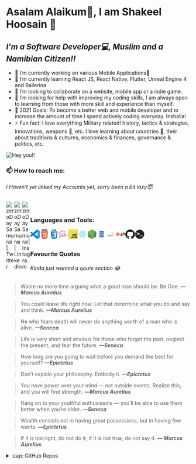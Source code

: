 # Asalam Alaikum:crescent_moon:, I am Shakeel Hoosain 👋

## ***I'm a Software Developer:computer:, Muslim and a Namibian Citizen!!*** 

- 🔭 I’m currently working on various Mobile Applications:iphone:
- 🌱 I’m currently learning React JS, React Native, Flutter, Unreal Engine 4 and Ballerina
- 👯 I’m looking to collaborate on a website, mobile app or a indie game.
- 🤔 I’m looking for help with improving my coding skills, I am always open to learning from those with more skill and experience than myself.
- 🥅 2021 Goals: To become a better web and mobile developer and to increase the amount of time I spend actively coding everyday. Inshalla!
- ⚡ Fun fact: I love everything Military related! history, tactics & strategies, innovations, weapons :gun:, etc.  I love learning about countries :flags:, their about traditions & cultures, economics & finances, governance & politics, etc. 

![Hey you!!](https://myoctocat.com/assets/images/base-octocat.svg)

### 📫 How to reach me:  
###### I Haven't yet linked my Accounts yet, sorry been a bit lazy:innocent:.

[<img align="left" alt="zeroDaySamurai  | Twitter" width="22px" src="https://cdn.jsdelivr.net/npm/simple-icons@v3/icons/twitter.svg" />](https://pages.github.com/)
[<img align="left" alt="zeroDaySamurai | LinkedIn" width="22px" src="https://cdn.jsdelivr.net/npm/simple-icons@v3/icons/linkedin.svg" />](https://pages.github.com/)
[<img align="left" alt="zeroDaySamurai| Instagram" width="22px" src="https://cdn.jsdelivr.net/npm/simple-icons@v3/icons/instagram.svg" />](https://www.instagram.com/be_hoosain/)

<br />

### Languages and Tools:

<img align="left" alt="Visual Studio Code" width="26px" src="https://raw.githubusercontent.com/github/explore/80688e429a7d4ef2fca1e82350fe8e3517d3494d/topics/visual-studio-code/visual-studio-code.png" />
<img align="left" alt="HTML5" width="26px" src="https://raw.githubusercontent.com/github/explore/80688e429a7d4ef2fca1e82350fe8e3517d3494d/topics/html/html.png" />
<img align="left" alt="CSS3" width="26px" src="https://raw.githubusercontent.com/github/explore/80688e429a7d4ef2fca1e82350fe8e3517d3494d/topics/css/css.png" />
<img align="left" alt="Sass" width="26px" src="https://raw.githubusercontent.com/github/explore/80688e429a7d4ef2fca1e82350fe8e3517d3494d/topics/sass/sass.png" />
<img align="left" alt="JavaScript" width="26px" src="https://raw.githubusercontent.com/github/explore/80688e429a7d4ef2fca1e82350fe8e3517d3494d/topics/javascript/javascript.png" />
<img align="left" alt="React" width="26px" src="https://raw.githubusercontent.com/github/explore/80688e429a7d4ef2fca1e82350fe8e3517d3494d/topics/react/react.png" />
<img align="left" alt="Node.js" width="26px" src="https://raw.githubusercontent.com/github/explore/80688e429a7d4ef2fca1e82350fe8e3517d3494d/topics/nodejs/nodejs.png" />
<img align="left" alt="SQL" width="26px" src="https://raw.githubusercontent.com/github/explore/80688e429a7d4ef2fca1e82350fe8e3517d3494d/topics/sql/sql.png" />
<img align="left" alt="MySQL" width="26px" src="https://raw.githubusercontent.com/github/explore/80688e429a7d4ef2fca1e82350fe8e3517d3494d/topics/mysql/mysql.png" />
<img align="left" alt="Git" width="26px" src="https://raw.githubusercontent.com/github/explore/80688e429a7d4ef2fca1e82350fe8e3517d3494d/topics/git/git.png" />
<img align="left" alt="GitHub" width="26px" src="https://raw.githubusercontent.com/github/explore/78df643247d429f6cc873026c0622819ad797942/topics/github/github.png" />
<img align="left" alt="Terminal" width="26px" src="https://raw.githubusercontent.com/github/explore/80688e429a7d4ef2fca1e82350fe8e3517d3494d/topics/terminal/terminal.png" />
  
  
<br />
<br />

### Favourite Quotes
###### Kinda just wanted a qoute section :joy:

> Waste no more time arguing what a good man should be. Be One. ***— Marcus Aurelius***

> You could leave life right now. Let that determine what you do and say and think. ***—Marcus Aurelius***

> He who fears death will never do anything worth of a man who is alive. ***—Seneca***

> Life is very short and anxious for those who forget the past, neglect the present, and fear the future. ***—Seneca***

> How long are you going to wait before you demand the best for yourself? ***—Epictetus***

> Don’t explain your philosophy. Embody it. ***—Epictetus***

> You have power over your mind — not outside events. Realize this, and you will find strength. ***―Marcus Aurelius***

> Hang on to your youthful enthusiasms — you’ll be able to use them better when you’re older. ***―Seneca***

> Wealth consists not in having great possessions, but in having few wants. ***―Epictetus***

> If it is not right, do not do it; if it is not true, do not say it. ***— Marcus Aurelius***

<details>
  <summary>:zap: GitHub Repos</summary>

  <img align="left" alt="zeroDaySamurai GitHub Stats" src="https://github.com/ZeroDaySamurai?tab=repositories" />

</details>
